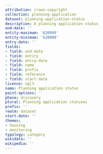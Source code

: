 ```yaml
---
attribution: crown-copyright
collection: planning-application
dataset: planning-application-status
description: A planning application status
end-date: ''
entity-maximum: '620999'
entity-minimum: '620000'
entry-date: ''
fields:
- field: end-date
- field: entity
- field: entry-date
- field: name
- field: prefix
- field: reference
- field: start-date
licence: ogl3
name: Planning application status
paint-options: ''
phase: discovery
plural: Planning application statuses
prefix: ''
realm: dataset
start-date: ''
themes:
- housing
- monitoring
typology: category
wikidata: ''
wikipedia: ''
---
```

